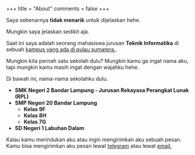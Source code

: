 +++
title = "About"
comments = false
+++

Saya sebenarnya **tidak menarik** untuk dijelaskan hehe.

Mungkin saya jelaskan sedikit aja.

Saat ini saya adalah seorang mahasiswa jurusan **Teknik Informatika** di sebuah [kampus yang ada di pulau sumatera.](https://www.itera.ac.id/).

Mungkin kita pernah satu sekolah dulu? Mungkin kamu ga ingat nama aku, tapi mungkin kamu masih ingat dengan wajahku hehe.

Di bawah ini, nama-nama sekolahku dulu.

- **SMK Negeri 2 Bandar Lampung - Jurusan Rekayasa Perangkat Lunak (RPL)**
- **SMP Negeri 20 Bandar Lampung**
  - **Kelas 9F**
  - **Kelas 8H**
  - **Kelas 7G**
- **SD Negeri 1 Labuhan Dalam**

Kalau kamu merindukan aku atau ingin mengirimkan aku sebuah pesan. Kamu bisa mengirimkan aku pesan lewat [telegram](https://t.me/andikadinata) atau lewat [email.](mailto:halo@andikadinata.tech)
